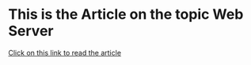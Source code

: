 # This is the Article on the topic Web Server

[Click on this link to read the article](https://hashnode.com/post/cliiry4tl000208mh7a9i7wvh)
